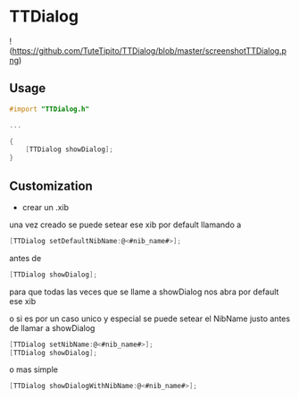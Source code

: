 # TTDialog


!(https://github.com/TuteTipito/TTDialog/blob/master/screenshotTTDialog.png)

## Usage
```objective-c
#import "TTDialog.h"

...

{
    [TTDialog showDialog];
}
```

## Customization

* crear un .xib

una vez creado se puede setear ese xib por default llamando a
```objective-c
[TTDialog setDefaultNibName:@<#nib_name#>];
```
antes de 
```objective-c
[TTDialog showDialog];
```
para que todas las veces que se llame a showDialog nos abra por default ese xib


o si es por un caso unico y especial se puede setear el NibName justo antes de llamar a showDialog
```objective-c
[TTDialog setNibName:@<#nib_name#>];
[TTDialog showDialog];
```
o mas simple
```objective-c
[TTDialog showDialogWithNibName:@<#nib_name#>];
```
